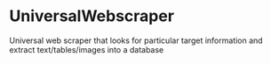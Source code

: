 # UniversalWebscraper
Universal web scraper that looks for particular target information and extract text/tables/images into a database
